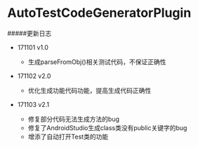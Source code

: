 # AutoTestCodeGeneratorPlugin

#####更新日志
- 171101  v1.0
  - 生成parseFromObj()相关测试代码，不保证正确性

- 171102  v2.0
  - 优化生成功能代码功能，提高生成代码正确性

- 171103  v2.1
  - 修复部分代码无法生成方法的bug
  - 修复了AndroidStudio生成class类没有public关键字的bug
  - 增添了自动打开Test类的功能
